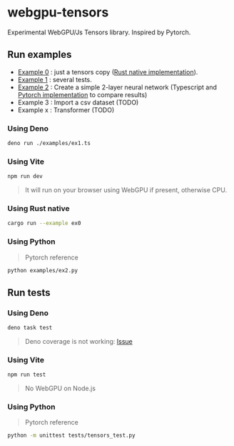 # webgpu-tensors

Experimental WebGPU/Js Tensors library. Inspired by Pytorch.

## Run examples

- [Example 0](./examples/ex0.ts) : just a tensors copy ([Rust native implementation](./examples/ex0.rs)).
- [Example 1](./examples/ex1.ts) : several tests.
- [Example 2](./examples/ex2.ts) : Create a simple 2-layer neural network (Typescript and [Pytorch implementation](./examples/ex2.py) to compare results)
- Example 3 : Import a csv dataset (TODO)
- Example x : Transformer (TODO)

### Using Deno

```bash
deno run ./examples/ex1.ts
```

### Using Vite

```bash
npm run dev
```

> It will run on your browser using WebGPU if present, otherwise CPU.

### Using Rust native

```bash
cargo run --example ex0
```

### Using Python

> Pytorch reference

```bash
python examples/ex2.py
```

## Run tests

### Using Deno

```bash
deno task test
```

> Deno coverage is not working: [Issue](https://github.com/denoland/deno/issues/25004)

### Using Vite

```bash
npm run test
```

> No WebGPU on Node.js

### Using Python

> Pytorch reference

```bash
python -m unittest tests/tensors_test.py
```
